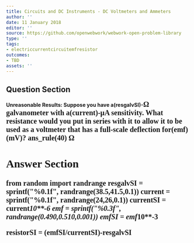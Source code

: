 ```yaml
---
title: Circuits and DC Instruments - DC Voltmeters and Ammeters
author: ''
date: 11 January 2018
editor: ''
source: https://github.com/openwebwork/webwork-open-problem-library
type: ''
tags:
- electriccurrentcircuitemfresistor
outcomes:
- TBD
assets: ''
---
```


## Question Section 

<b>
<b>Unreasonable Results:<b> Suppose you have a(resgalvSI)-<span style="font-family: 'Times'; font-size: 20px";>&Omega;<span> galvanometer with a(current)-<span style="font-family: 'Times'; font-size: 20px";>&mu;A<span> sensitivity.
What resistance would you put in series with it to allow it to be used as a voltmeter that has a full-scale deflection for(emf)(mV)?
ans_rule(40) <span style="font-family: 'Times'; font-size: 20px";>&Omega;<span>



## Answer Section

from random import randrange
resgalvSI = sprintf("%0.1f", randrange(38.5,41.5,0.1))
current = sprintf("%0.1f", randrange(24,26,0.1))
currentSI = current*10**-6
emf = sprintf("%0.3f", randrange(0.490,0.510,0.001))
emfSI = emf*10**-3

resistorSI = (emfSI/currentSI)-resgalvSI
